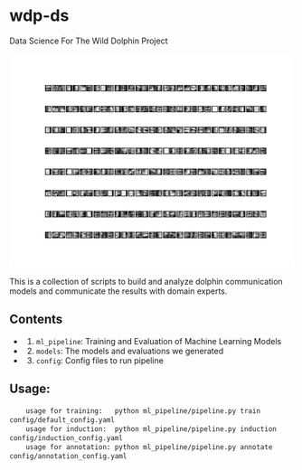 # wdp-ds
Data Science For The Wild Dolphin Project

![filters](https://raw.githubusercontent.com/dkohlsdorf/wdp-ds/develop/models/v2_lstm_v5/filters1.png)

This is a collection of scripts to build and analyze dolphin communication models
and communicate the results with domain experts. 

## Contents

+ 1) `ml_pipeline`: Training and Evaluation of Machine Learning Models
+ 2) `models`: The models and evaluations we generated
+ 3) `config`: Config files to run pipeline

## Usage:
```
    usage for training:   python ml_pipeline/pipeline.py train config/default_config.yaml
    usage for induction:  python ml_pipeline/pipeline.py induction config/induction_config.yaml
    usage for annotation: python ml_pipeline/pipeline.py annotate config/annotation_config.yaml
```
